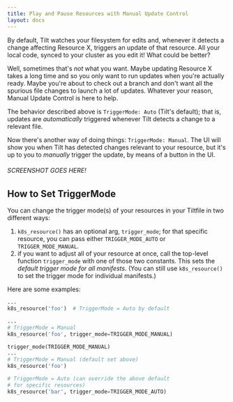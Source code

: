 ```yaml
---
title: Play and Pause Resources with Manual Update Control
layout: docs
---
```


By default, Tilt watches your filesystem for edits and, whenever it detects a change affecting Resource X, triggers an update of that resource. All your local code, synced to your cluster as you edit it! What could be better?

Well, sometimes that's _not_ what you want. Maybe updating Resource X takes a long time and so you only want to run updates when you're actually ready. Maybe you're about to check out a branch and don't want all the spurious file changes to launch a lot of updates. Whatever your reason, Manual Update Control is here to help.

The behavior described above is `TriggerMode: Auto` (Tilt's default); that is, updates are _automatically_ triggered whenever Tilt detects a change to a relevant file.

Now there's another way of doing things: `TriggerMode: Manual`. The UI will show you when Tilt has detected changes relevant to your resource, but it's up to you to _manually_ trigger the update, by means of a button in the UI.

###### SCREENSHOT GOES HERE!

## How to Set TriggerMode
You can change the trigger mode(s) of your resources in your Tiltfile in two different ways:

1. `k8s_resource()` has an optional arg, `trigger_mode`; for that specific resource, you can pass either `TRIGGER_MODE_AUTO` or `TRIGGER_MODE_MANUAL`.
2. if you want to adjust all of your resource at once, call the top-level function `trigger_mode` with one of those two constants. This sets the _default trigger mode for all manifests_. (You can still use `k8s_resource()` to set the trigger mode for individual manifests.)

Here are some examples:
```python
...
k8s_resource('foo')  # TriggerMode = Auto by default
```

```python
...
# TriggerMode = Manual
k8s_resource('foo', trigger_mode=TRIGGER_MODE_MANUAL)
```

```python
trigger_mode(TRIGGER_MODE_MANUAL)
...
# TriggerMode = Manual (default set above)
k8s_resource('foo')

# TriggerMode = Auto (can override the above default
# for specific resources)
k8s_resource('bar', trigger_mode=TRIGGER_MODE_AUTO)
```
